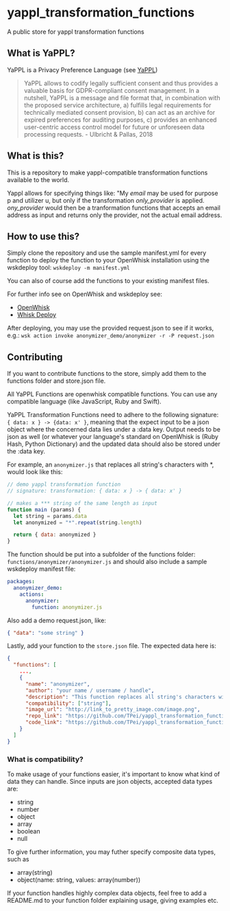 # yappl_transformation_functions

A public store for yappl transformation functions

## What is YaPPL?

YaPPL is a Privacy Preference Language (see
[YaPPL](https://github.com/maroulb/YaPPL))

> YaPPL allows to codify legally sufficient consent and thus provides a
> valuable basis for GDPR-compliant consent management. In a nutshell,
> YaPPL is a message and file format that, in combination with the
> proposed service architecture, a) fulfills legal requirements for
> technically mediated consent provision, b) can act as an archive for
> expired preferences for auditing purposes, c) provides an enhanced
> user-centric access control model for future or unforeseen data
> processing requests. - Ulbricht & Pallas, 2018


## What is this?

This is a repository to make yappl-compatible transformation functions
available to the world.

Yappl allows for specifying things like:
"My *email* may be used for purpose p and utilizer u, but only if the
transformation *only_provider* is applied.
*ony_provider* would then be a tranformation functions that accepts an
email address as input and returns only the provider, not the actual
email address.

## How to use this?
Simply clone the repository and use the sample manifest.yml for every
function to deploy the function to your OpenWhisk installation using the
wskdeploy tool: `wskdeploy -m manifest.yml`

You can also of course add the functions to your existing manifest
files.

For further info see on OpenWhisk and wskdeploy see:
- [OpenWhisk](https://github.com/apache/incubator-openwhisk)
- [Whisk Deploy](https://github.com/apache/incubator-openwhisk-wskdeploy)

After deploying, you may use the provided request.json to see if it
works, e.g.:
`wsk action invoke anonymizer_demo/anonymizer -r -P request.json`

## Contributing
If you want to contribute functions to the store, simply add them to the
functions folder and store.json file.

All YaPPL Functions are openwhisk compatible functions. You can use any
compatible language (like JavaScript, Ruby and Swift).

YaPPL Transformation Functions need to adhere to the following
signature: `{ data: x } -> {data: x' }`, meaning that the expect input
to be a json object where the concerned data lies under a :data key.
Output needs to be json as well (or whatever your language's standard on
OpenWhisk is (Ruby Hash, Python Dictionary) and the updated data should
also be stored under the :data key.

For example, an `anonymizer.js` that replaces all string's characters
with *, would look like this:
```javascript
// demo yappl transformation function
// signature: transformation: { data: x } -> { data: x' }

// makes a *** string of the same length as input
function main (params) {
  let string = params.data
  let anonymized = "*".repeat(string.length)

  return { data: anonymized }
}
```

The function should be put into a subfolder of the functions folder:
`functions/anonymizer/anonymizer.js` and should also include a sample
wskdeploy manifest file:
```yaml
packages:
  anonymizer_demo:
    actions:
      anonymizer:
        function: anonymizer.js
```

Also add a demo request.json, like:
```json
{ "data": "some string" }
```

Lastly, add your function to the `store.json` file. The expected data
here is:
```json
{
  "functions": [
    ...,
    {
      "name": "anonymizer",
      "author": "your name / username / handle",
      "description": "This function replaces all string's characters with *",
      "compatibility": ["string"],
      "image_url": "http://link_to_pretty_image.com/image.png",
      "repo_link": "https://github.com/TPei/yappl_transformation_functions/tree/master/functions/anonymizer",
      "code_link": "https://github.com/TPei/yappl_transformation_functions/tree/master/functions/anonymizer/anonymizer.js"
    }
  ]
}
```

### What is compatibility?
To make usage of your functions easier, it's important to know what kind
of data they can handle. Since inputs are json objects, accepted data
types are:
- string
- number
- object
- array
- boolean
- null

To give further information, you may futher specify composite data
types, such as
- array(string)
- object(name: string, values: array(number))

If your function handles highly complex data objects, feel free to add a
README.md to your function folder explaining usage, giving examples etc.
